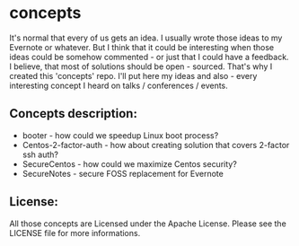 concepts
==============

It's normal that every of us gets an idea. I usually wrote those ideas to my 
Evernote or whatever. But I think that it could be interesting when those
ideas could be somehow commented - or just that I could have a feedback. I
believe, that most of solutions should be open - sourced. That's why I created
this 'concepts' repo. I'll put here my ideas and also - every interesting
concept I heard on talks / conferences / events.

Concepts description:
--------------
   * booter - how could we speedup Linux boot process?
   * Centos-2-factor-auth - how about creating solution that covers 2-factor
     ssh auth?
   * SecureCentos - how could we maximize Centos security?
   * SecureNotes - secure FOSS replacement for Evernote

License:
--------------

All those concepts are Licensed under the Apache License. Please see the LICENSE
file for more informations.
